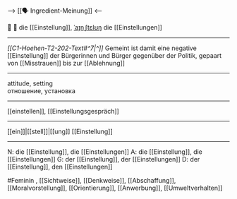 --> [[🗣️ Ingredient-Meinung]] <--

🤔 🔴 die [[Einstellung]], [ˈaɪ̯nˌʃtɛlʊŋ](https://youglish.com/pronounce/Einstellung/german)
die [[Einstellungen]]

---
*[[C1-Hoehen-T2-202-Text#^7|^]]* Gemeint ist damit eine negative [[Einstellung]] der Bürgerinnen und Bürger gegenüber der Politik, gepaart von [[Misstrauen]] bis zur [[Ablehnung]]

---
attitude, setting  
отношение, установка

---
[[einstellen]], [[Einstellungsgespräch]]

---
[[ein]]|[[stell]]|[[ung]]
[[Einstellung]]


---
N: die [[Einstellung]], die [[Einstellungen]]
A: die [[Einstellung]], die [[Einstellungen]]
G: der [[Einstellung]], der [[Einstellungen]]
D: der [[Einstellung]], den [[Einstellungen]]


#Feminin , [[Sichtweise]], [[Denkweise]], [[Abschaffung]], [[Moralvorstellung]], [[Orientierung]], [[Anwerbung]], [[Umweltverhalten]]